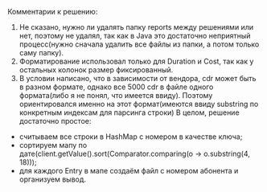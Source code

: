 Комментарии к решению:
1. Не сказано, нужно ли удалять папку reports между решениями или нет, поэтому не удалял, так как в Java это достаточно неприятный процесс(нужно сначала удалить все файлы из папки, а потом только саму папку).
2. Форматирование использовал только для Duration и Cost, так как у остальных колонок размер фиксированный.
3. В условии написано, что в зависимости от вендора, cdr может быть в разном формате, однако все 5000 cdr в файле одного формата(либо я не понял, что имеется ввиду). Поэтому ориентировался именно на этот формат(имеются ввиду substring по конкретным индексам для парсинга строки)
В целом, решение достаточно простое: 
- считываем все строки в HashMap с номером в качестве ключа;
- сортируем мапу по дате(client.getValue().sort(Comparator.comparing(o -> o.substring(4, 18)));
- для каждого Entry в мапе создаём файл с номером абонента и организуем вывод.
